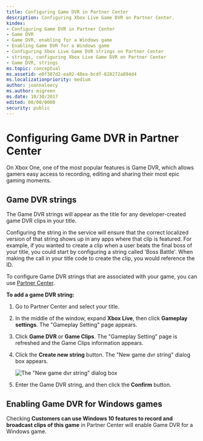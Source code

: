 ```yaml
---
title: Configuring Game DVR in Partner Center
description: Configuring Xbox Live Game DVR on Partner Center.
kindex:
- Configuring Game DVR in Partner Center
- Game DVR
- Game DVR, enabling for a Windows game
- Enabling Game DVR for a Windows game
- Configuring Xbox Live Game DVR strings on Partner Center
- strings, configuring Xbox Live Game DVR on Partner Center
- Game DVR, strings
ms.topic: conceptual
ms.assetid: e0f307d2-ea02-48ea-bcdf-828272a894d4
ms.localizationpriority: medium
author: joannaleecy
ms.author: migreen
ms.date: 10/30/2017
edited: 00/00/0000
security: public
---
```


# Configuring Game DVR in Partner Center

On Xbox One, one of the most popular features is Game DVR, which allows gamers easy access to recording, editing and sharing their most epic gaming moments.

## Game DVR strings  

The Game DVR strings will appear as the title for any developer-created game DVR clips in your title.

Configuring the string in the service will ensure that the correct localized version of that string shows up in any apps where that clip is featured.
For example, if you wanted to create a clip when a user beats the final boss of your title, you could start by configuring a string called 'Boss Battle'.
When making the call in your title code to create the clip, you would reference the ID.

To configure Game DVR strings that are associated with your game, you can use [Partner Center](https://partner.microsoft.com/dashboard).

**To add a game DVR string:**

1. Go to Partner Center and select your title.

2. In the middle of the window, expand **Xbox Live**, then click **Gameplay settings**. The "Gameplay Setting" page appears.

3. Click **Game DVR** or **Game Clips**. The "Gameplay Setting" page is refreshed and the Game Clips information appears.

4. Click the **Create new string** button. The "New game dvr string" dialog box appears.

   
   
   
   ![The "New game dvr string" dialog box](../../../../../resources/gamecore/secure/images/en-us/live/test-release/portal-config/live-game-dvr-images/game-dvr-1.png)
    
5. Enter the Game DVR string, and then click the **Confirm** button.


## Enabling Game DVR for Windows games

Checking **Customers can use Windows 10 features to record and broadcast clips of this game** in Partner Center will enable Game DVR for a Windows game. 